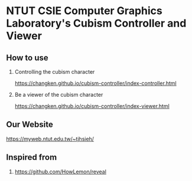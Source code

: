 # NTUT CSIE Computer Graphics Laboratory's Cubism Controller and Viewer

## How to use

1. Controlling the cubism character

   https://changken.github.io/cubism-controller/index-controller.html

2. Be a viewer of the cubism character

   https://changken.github.io/cubism-controller/index-viewer.html

## Our Website

https://myweb.ntut.edu.tw/~tjhsieh/

## Inspired from

1. https://github.com/HowLemon/reveal
